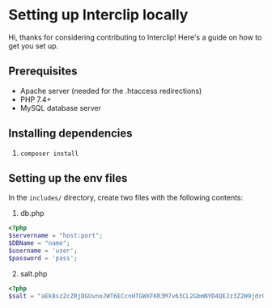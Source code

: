 # Setting up Interclip locally
Hi, thanks for considering contributing to Interclip! Here's a guide on how to get you set up.

## Prerequisites
- Apache server (needed for the .htaccess redirections)
- PHP 7.4+
- MySQL database server

## Installing dependencies
1. `composer install`

## Setting up the env files
In the `includes/` directory, create two files with the following contents:
1. db.php
```php
<?php
$servername = "host:port";
$DBName = "name";
$username = 'user';
$password = 'pass';
```
2. salt.php
```php
<?php
$salt = "aEk8szZcZRjDGUvnoJWT6ECcnHTGWXFKR3M7v63CL2GbmNYD4QEJz3Z2H9jdrGXe6Uigk"; // this can be almost anything, it is used to hash the IP adresses used by the rate limiter
```